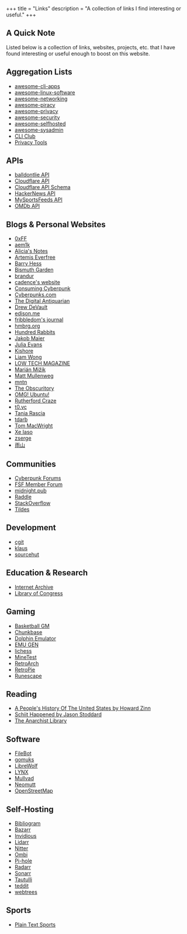 +++
title = "Links"
description = "A collection of links I find interesting or useful."
+++

## A Quick Note

Listed below is a collection of links, websites, projects, etc. that I have 
found interesting or useful enough to boost on this website.

## Aggregation Lists

- [awesome-cli-apps](https://github.com/agarrharr/awesome-cli-apps)
- [awesome-linux-software](https://github.com/luong-komorebi/Awesome-Linux-Software) 
- [awesome-networking](https://github.com/facyber/awesome-networking) 
- [awesome-piracy](https://github.com/Igglybuff/awesome-piracy) 
- [awesome-privacy](https://github.com/pluja/awesome-privacy) 
- [awesome-security](https://github.com/sbilly/awesome-security) 
- [awesome-selfhosted](https://github.com/awesome-selfhosted/awesome-selfhosted)
- [awesome-sysadmin](https://github.com/awesome-foss/awesome-sysadmin)
- [CLI Club](https://cli.club)
- [Privacy Tools](https://www.privacytools.io)

## APIs

- [balldontlie API](https://www.balldontlie.io)
- [Cloudflare API](https://api.cloudflare.com)
- [Cloudflare API 
Schema](https://pages.johnspurlock.com/graphql-schema-docs/cloudflare.html)
- [HackerNews API](https://github.com/HackerNews/API)
- [MySportsFeeds API](https://www.mysportsfeeds.com)
- [OMDb API](https://www.omdbapi.com)

## Blogs & Personal Websites

- [0xFF](https://0xff.nu)
- [aem1k](https://aem1k.com)
- [Alicia's Notes](https://notes.aliciasykes.com)
- [Artemis Everfree](https://artemis.sh)
- [Barry Hess](https://bjhess.com/blog/)
- [Bismuth Garden](https://bismuth.garden)
- [brandur](https://brandur.org)
- [cadence's website](https://cadence.moe)
- [Consuming Cyberpunk](https://consumingcyberpunk.com)
- [Cyberpunks.com](https://www.cyberpunks.com)
- [The Digital Antiquarian](https://www.filfre.net)
- [Drew DeVault](https://drewdevault.com)
- [edison.me](https://edison.me)
- [fribbledom's journal](https://fribbledom.com)
- [hmbrg.org](https://hmbrg.org)
- [Hundred Rabbits](https://100r.co/site/home.html)
- [Jakob Maier](https://www.jakobmaier.at)
- [Julia Evans](https://jvns.ca)
- [Kishore](https://kishvanchee.com)
- [Liam Wong](https://www.liamwong.com)
- [LOW TECH MAGAZINE](https://solar.lowtechmagazine.com)
- [Marián Mižik](https://mizik.sk)
- [Matt Mullenweg](https://ma.tt)
- [mntn](https://mntn.xyz)
- [The Obscuritory](https://obscuritory.com)
- [OMG! Ubuntu!](https://www.omgubuntu.co.uk)
- [Rutherford Craze](https://craze.co.uk)
- [t0.vc](https://t0.vc)
- [Tania Rascia](https://www.taniarascia.com)
- [tdarb](https://tdarb.org)
- [Tom MacWright](https://macwright.com)
- [Xe Iaso](https://xeiaso.net)
- [zserge](https://zserge.com)
- [雨山](https://ameyama.com)

## Communities

- [Cyberpunk Forums](https://cyberpunkforums.com)
- [FSF Member Forum](https://forum.members.fsf.org)
- [midnight.pub](https://midnight.pub)
- [Raddle](https://raddle.me)
- [StackOverflow](https://stackoverflow.com)
- [Tildes](https://tildes.net)

## Development

- [cgit](https://git.zx2c4.com/cgit/about/)
- [klaus](https://github.com/jonashaag/klaus)
- [sourcehut](https://sourcehut.org)

## Education & Research

- [Internet Archive](https://archive.org)
- [Library of Congress](https://loc.gov)

## Gaming

- [Basketball GM](https://basketball-gm.com)
- [Chunkbase](https://www.chunkbase.com)
- [Dolphin Emulator](https://dolphin-emu.org)
- [EMU GEN](https://emulation.gametechwiki.com/index.php/Main_Page)
- [lichess](https://lichess.org)
- [MineTest](https://www.minetest.net)
- [RetroArch](https://www.retroarch.com)
- [RetroPie](https://retropie.org.uk)
- [Runescape](https://play.runescape.com)

## Reading

- [A People's History Of The United States by Howard 
Zinn](https://www.historyisaweapon.com/zinnapeopleshistory.html)
- [Schiit Happened by Jason 
Stoddard](https://www.head-fi.org/threads/schiit-happened-the-story-of-the-worlds-most-improbable-start-up.701900/)
- [The Anarchist Library](https://theanarchistlibrary.org/special/index)

## Software

- [FileBot](https://www.filebot.net)
- [gomuks](https://docs.mau.fi/gomuks/)
- [LibreWolf](https://librewolf.net)
- [LYNX](https://lynx.invisible-island.net/)
- [Mullvad](https://mullvad.net)
- [Neomutt](https://neomutt.org)
- [OpenStreetMap](https://www.openstreetmap.org)

## Self-Hosting

- [Bibliogram](https://git.sr.ht/~cadence/bibliogram/)
- [Bazarr](https://www.bazarr.media)
- [Invidious](https://docs.invidious.io)
- [Lidarr](https://lidarr.audio)
- [Nitter](https://github.com/zedeus/nitter)
- [Ombi](https://ombi.io)
- [Pi-hole](https://pi-hole.net)
- [Radarr](https://radarr.video)
- [Sonarr](https://sonarr.tv)
- [Tautulli](https://tautulli.com)
- [teddit](https://codeberg.org/teddit/teddit)
- [webtrees](https://github.com/fisharebest/webtrees)

## Sports

- [Plain Text Sports](https://plaintextsports.com)
